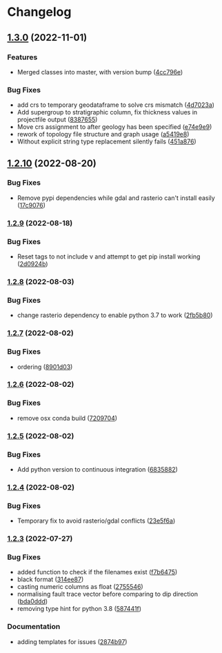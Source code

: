 # Changelog

## [1.3.0](https://github.com/Loop3D/map2loop-2/compare/v1.2.10...1.3.0) (2022-11-01)


### Features

* Merged classes into master, with version bump ([4cc796e](https://github.com/Loop3D/map2loop-2/commit/4cc796e38abcc4d7be4a641b64da54b17e637eed))


### Bug Fixes

* add crs to temporary geodataframe to solve crs mismatch ([4d7023a](https://github.com/Loop3D/map2loop-2/commit/4d7023aa45265b5b729d5cea573fe955103ba6e3))
* Add supergroup to stratigraphic column, fix thickness values in projectfile output ([8387655](https://github.com/Loop3D/map2loop-2/commit/83876550293d0143d6dac0914d67807e93343bad))
* Move crs assignment to after geology has been specified ([e74e9e9](https://github.com/Loop3D/map2loop-2/commit/e74e9e91918571b227ed368e8ef21b21f3906fe7))
* rework of topology file structure and graph usage ([a5419e8](https://github.com/Loop3D/map2loop-2/commit/a5419e8d8f70a5dbd41db4fd842a0127b52b89aa))
* Without explicit string type replacement silently fails ([451a876](https://github.com/Loop3D/map2loop-2/commit/451a876b9c3549e49d3f3f9691d87c2ee595ddd0))

## [1.2.10](https://github.com/Loop3D/map2loop-2/compare/v1.2.9...v1.2.10) (2022-08-20)


### Bug Fixes

* Remove pypi dependencies while gdal and rasterio can't install easily ([17c9076](https://github.com/Loop3D/map2loop-2/commit/17c9076d11e104e24ab79aa777c69e951f0c058c))

### [1.2.9](https://www.github.com/Loop3D/map2loop-2/compare/v1.2.8...v1.2.9) (2022-08-18)


### Bug Fixes

* Reset tags to not include v and attempt to get pip install working ([2d0924b](https://www.github.com/Loop3D/map2loop-2/commit/2d0924b4127e7e659e99a2c3258b5cb983e28bd0))

### [1.2.8](https://www.github.com/Loop3D/map2loop-2/compare/v1.2.7...v1.2.8) (2022-08-03)


### Bug Fixes

* change rasterio dependency to enable python 3.7 to work ([2fb5b80](https://www.github.com/Loop3D/map2loop-2/commit/2fb5b80ad9c86afae9b3d79fef2acfceea4e0d43))

### [1.2.7](https://www.github.com/Loop3D/map2loop-2/compare/v1.2.6...v1.2.7) (2022-08-02)


### Bug Fixes

* ordering ([8901d03](https://www.github.com/Loop3D/map2loop-2/commit/8901d0306ba9c1659869662449af76ae521aa324))

### [1.2.6](https://www.github.com/Loop3D/map2loop-2/compare/v1.2.5...v1.2.6) (2022-08-02)


### Bug Fixes

* remove osx conda build ([7209704](https://www.github.com/Loop3D/map2loop-2/commit/72097049f479714c9c3e73941bb978e4523977b4))

### [1.2.5](https://www.github.com/Loop3D/map2loop-2/compare/v1.2.4...v1.2.5) (2022-08-02)


### Bug Fixes

* Add python version to continuous integration ([6835882](https://www.github.com/Loop3D/map2loop-2/commit/6835882ab1f3723e016ed7fd4bee71419be996fc))

### [1.2.4](https://www.github.com/Loop3D/map2loop-2/compare/v1.2.3...v1.2.4) (2022-08-02)


### Bug Fixes

* Temporary fix to avoid rasterio/gdal conflicts ([23e5f6a](https://www.github.com/Loop3D/map2loop-2/commit/23e5f6a9fce11281add61161fb0d6637b37d1da9))

### [1.2.3](https://www.github.com/Loop3D/map2loop-2/compare/v1.2.2...v1.2.3) (2022-07-27)


### Bug Fixes

* added function to check if the filenames exist ([f7b6475](https://www.github.com/Loop3D/map2loop-2/commit/f7b6475333a74895644a3f6b19dcb3bd750f5fc0))
* black format ([314ee87](https://www.github.com/Loop3D/map2loop-2/commit/314ee87f5f8a266ac2ab724f0b3faff2bb89e20d))
* casting numeric columns as float ([2755546](https://www.github.com/Loop3D/map2loop-2/commit/275554669d70c5319d81fd58c1afd2497d02685c))
* normalising fault trace vector before comparing to dip direction ([bda0ddd](https://www.github.com/Loop3D/map2loop-2/commit/bda0dddfd6d4dee0cc6b347d62ac08da540671db))
* removing type hint for python 3.8 ([587441f](https://www.github.com/Loop3D/map2loop-2/commit/587441fb87b7fdf34ef6abe66cc1b771cf0d94c8))


### Documentation

* adding templates for issues ([2874b97](https://www.github.com/Loop3D/map2loop-2/commit/2874b97feb883078a5e7af7a8a86fd78ec76bada))
